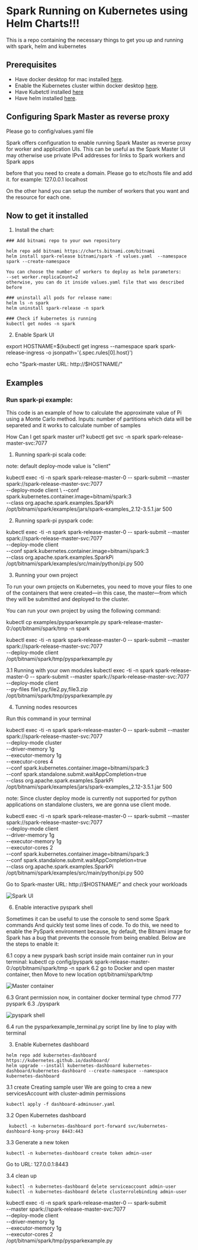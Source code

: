 # Spark Running on Kubernetes using Helm Charts!!!

This is a repo containing the necessary things to get you up and running with spark, helm and kubernetes

## Prerequisites

- Have docker desktop for mac installed [here](https://docs.docker.com/desktop/install/mac-install/).
- Enable the Kubernetes cluster within docker desktop [here](https://docs.docker.com/desktop/kubernetes/).
- Have Kubetctl installed [here](https://kubernetes.io/docs/tasks/tools/install-kubectl-macos/)
- Have helm installed [here](https://docs.docker.com/desktop/install/mac-install/).

## Configuring Spark Master as reverse proxy

Please go to config/values.yaml file

Spark offers configuration to enable running Spark Master as reverse proxy for worker and application UIs. This can be useful as the Spark Master UI may otherwise use private IPv4 addresses for links to Spark workers and Spark apps

before that you need to create a domain. Please go to etc/hosts file and add it.
for example:
127.0.0.1  localhost

On the other hand you can setup the number of workers that you want and the resource for each one.

## Now to get it installed

1. Install the chart:

```console
### Add bitnami repo to your own repository

helm repo add bitnami https://charts.bitnami.com/bitnami
helm install spark-release bitnami/spark -f values.yaml  --namespace spark --create-namespace

You can choose the number of workers to deploy as helm parameters:
--set worker.replicaCount=2
otherwise, you can do it inside values.yaml file that was described before

### uninstall all pods for release name:
helm ls -n spark
helm uninstall spark-release -n spark

### Check if kubernetes is running
kubectl get nodes -n spark
```

2. Enable Spark UI

export HOSTNAME=$(kubectl get ingress --namespace spark spark-release-ingress -o jsonpath='{.spec.rules[0].host}')

echo "Spark-master URL: http://$HOSTNAME/"

## Examples

### Run spark-pi example:

This code is an example of how to calculate the approximate value of Pi using a Monte Carlo method. Inputs: number of partitions which data will be separeted and it works to calculate number of samples

How Can I get spark master url?
kubectl get svc -n spark
spark-release-master-svc:7077

1. Running spark-pi scala code:

note: default deploy-mode value is "client"

kubectl exec -ti -n spark spark-release-master-0 -- spark-submit --master spark://spark-release-master-svc:7077 \
  --deploy-mode client \ 
  --conf spark.kubernetes.container.image=bitnami/spark:3 \
  --class org.apache.spark.examples.SparkPi \
  /opt/bitnami/spark/examples/jars/spark-examples_2.12-3.5.1.jar 500

2. Running spark-pi pyspark code:

kubectl exec -ti -n spark spark-release-master-0 -- spark-submit --master spark://spark-release-master-svc:7077 \
  --deploy-mode client \
  --conf spark.kubernetes.container.image=bitnami/spark:3 \
  --class org.apache.spark.examples.SparkPi \
  /opt/bitnami/spark/examples/src/main/python/pi.py 500

3. Running your own project

To run your own projects on Kubernetes, you need to move your files to one of the containers that were created—in this case, the master—from which they will be submitted and deployed to the cluster.

You can run your own project by using the following command:

kubectl cp examples/pysparkexample.py spark-release-master-0:/opt/bitnami/spark/tmp -n spark

kubectl exec -ti -n spark spark-release-master-0 -- spark-submit --master spark://spark-release-master-svc:7077 \
  --deploy-mode client \
  /opt/bitnami/spark/tmp/pysparkexample.py

  3.1 Running with your own modules
  kubectl exec -ti -n spark spark-release-master-0 -- spark-submit --master spark://spark-release-master-svc:7077 \
    --deploy-mode client \
    --py-files file1.py,file2.py,file3.zip \
    /opt/bitnami/spark/tmp/pysparkexample.py


4. Tunning nodes resources

Run this command in your terminal

kubectl exec -ti -n spark spark-release-master-0 -- spark-submit --master spark://spark-release-master-svc:7077 \
  --deploy-mode cluster \
  --driver-memory 1g \
  --executor-memory 1g \
  --executor-cores 4  \
  --conf spark.kubernetes.container.image=bitnami/spark:3 \
  --conf spark.standalone.submit.waitAppCompletion=true \
  --class org.apache.spark.examples.SparkPi \
  /opt/bitnami/spark/examples/jars/spark-examples_2.12-3.5.1.jar 500

note: Since cluster deploy mode is currently not supported for python applications on standalone clusters, we are gonna use client mode.

kubectl exec -ti -n spark spark-release-master-0 -- spark-submit --master spark://spark-release-master-svc:7077 \
  --deploy-mode client \
  --driver-memory 1g \
  --executor-memory 1g \
  --executor-cores 2  \
  --conf spark.kubernetes.container.image=bitnami/spark:3 \
  --conf spark.standalone.submit.waitAppCompletion=true \
  --class org.apache.spark.examples.SparkPi \
  /opt/bitnami/spark/examples/src/main/python/pi.py 500

Go to Spark-master URL: http://$HOSTNAME/"
and check your workloads

![Spark UI](../docs/spark_UI.png)


6. Enable interactive pyspark shell 

Sometimes it can be useful to use the console to send some Spark commands And quickly test some lines of code. To do this, we need to enable the PySpark environment because, by default, the Bitnami image for Spark has a bug that prevents the console from being enabled. Below are the steps to enable it:

6.1 copy a new pyspark bash script inside main container
run in your terminal:
kubectl cp config/pyspark spark-release-master-0:/opt/bitnami/spark/tmp -n spark
6.2 go to Docker and open master container, then Move to new location opt/bitnami/spark/tmp 

![Master container](../docs/master_container.png)

6.3 Grant permission
now, in container docker terminal type
chmod 777 pyspark
6.3 ./pyspark

![pyspark shell](../docs/pyspark_shell.png)

6.4 run the pysparkexample_terminal.py script line by line to play with terminal


3. Enable Kubernetes dashboard
```console
helm repo add kubernetes-dashboard https://kubernetes.github.io/dashboard/
helm upgrade --install kubernetes-dashboard kubernetes-dashboard/kubernetes-dashboard --create-namespace --namespace kubernetes-dashboard
```
3.1 create Creating sample user
We are going to crea a new servicesAccount with cluster-admin permissions
```console
kubectl apply -f dashboard-adminuser.yaml
```

3.2 Open Kubernetes dashboard
```console
 kubectl -n kubernetes-dashboard port-forward svc/kubernetes-dashboard-kong-proxy 8443:443
```

3.3 Generate a new token
```console
kubectl -n kubernetes-dashboard create token admin-user
```
Go to URL: 127.0.0.1:8443

3.4 clean up
```console
kubectl -n kubernetes-dashboard delete serviceaccount admin-user
kubectl -n kubernetes-dashboard delete clusterrolebinding admin-user
```


kubectl exec -ti -n spark spark-release-master-0 -- spark-submit \
  --master spark://spark-release-master-svc:7077 \
  --deploy-mode client \
  --driver-memory 1g \
  --executor-memory 1g \
  --executor-cores 2  \
/opt/bitnami/spark/tmp/pysparkexample.py









    